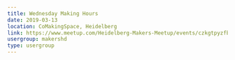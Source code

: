 ```yaml
---
title: Wednesday Making Hours
date: 2019-03-13
location: CoMakingSpace, Heidelberg
link: https://www.meetup.com/Heidelberg-Makers-Meetup/events/czkgtpyzfbrb/
usergroup: makershd
type: usergroup
---
```

